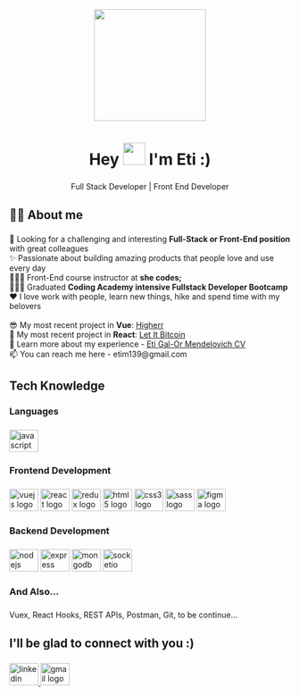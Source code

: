 <div align="center">
  <img height="200" src="https://img.freepik.com/free-vector/woman-working-multitask-activities_23-2148823002.jpg"  />
</div>

###

<h1 align="center">Hey <img height="40" src="https://raw.githubusercontent.com/MartinHeinz/MartinHeinz/master/wave.gif" />  I'm Eti :)</h1> 

###

<p align="center">Full Stack Developer | Front End  Developer</p>

###

<h2 align="left">🙋🏻 About me</h2>

###

<p align="left">🔭 Looking for a challenging and interesting <b>Full-Stack or Front-End position</b> with great colleagues<br>✨ Passionate about building amazing products that people love and use every day<br>👩🏻‍💻 Front-End course instructor at <b>she codes;</b> <br>👩🏻‍🎓 Graduated <b>Coding Academy intensive Fullstack Developer Bootcamp</b><br>❤️ I love work with people, learn new things, hike and spend time with my belovers<br><br>😎 My most recent project in <b>Vue</b>: <a href="https://higherr.onrender.com/#/">Higherr</a><br>🤩 My most recent project in <b>React</b>: <a href="https://etigame.github.io/Let-It-Bitcoin-New/#/">Let It Bitcoin</a><br>📄 Learn more about my experience - <a href="https://drive.google.com/file/d/1IRmnZK3__EPPcibVnebSRbj747np9zb4/view?usp=sharing">Eti Gal-Or Mendelovich CV</a><br>📫 You can reach me here - etim139@gmail.com</p>

###

<h2 align="left">Tech Knowledge</h2>

###

<h3 align="left">Languages</h3>

###

<div align="left">
  <img src="https://cdn.jsdelivr.net/gh/devicons/devicon/icons/javascript/javascript-original.svg" height="40" width="52" alt="javascript logo"  />
</div>

###

<h3 align="left">Frontend Development</h3>

###

<div align="left">
  <img src="https://cdn.jsdelivr.net/gh/devicons/devicon/icons/vuejs/vuejs-original.svg" height="40" width="52" alt="vuejs logo"  />
  <img src="https://cdn.jsdelivr.net/gh/devicons/devicon/icons/react/react-original.svg" height="40" width="52" alt="react logo"  />
  <img src="https://cdn.jsdelivr.net/gh/devicons/devicon/icons/redux/redux-original.svg" height="40" width="52" alt="redux logo"  />
  <img src="https://cdn.jsdelivr.net/gh/devicons/devicon/icons/html5/html5-original.svg" height="40" width="52" alt="html5 logo"  />
  <img src="https://cdn.jsdelivr.net/gh/devicons/devicon/icons/css3/css3-original.svg" height="40" width="52" alt="css3 logo"  />
  <img src="https://cdn.jsdelivr.net/gh/devicons/devicon/icons/sass/sass-original.svg" height="40" width="52" alt="sass logo"  />
  <img src="https://cdn.jsdelivr.net/gh/devicons/devicon/icons/figma/figma-original.svg" height="40" width="52" alt="figma logo"  />
</div>

###

<h3 align="left">Backend Development</h3>

###

<div align="left">
  <img src="https://cdn.jsdelivr.net/gh/devicons/devicon/icons/nodejs/nodejs-original.svg" height="40" width="52" alt="nodejs logo"  />
  <img src="https://cdn.jsdelivr.net/gh/devicons/devicon/icons/express/express-original.svg" height="40" width="52" alt="express logo"  />
  <img src="https://cdn.jsdelivr.net/gh/devicons/devicon/icons/mongodb/mongodb-original.svg" height="40" width="52" alt="mongodb logo"  />
  <img src="https://cdn.jsdelivr.net/gh/devicons/devicon/icons/socketio/socketio-original.svg" height="40" width="52" alt="socketio logo"  />
</div>

###

<h3 align="left">And Also...</h3>

###

<p align="left">Vuex, React Hooks, REST APIs, Postman, Git, to be continue...</p>

###

<h2 align="left">I'll be glad to connect with you :)</h2>

###

<div align="left">
  <a href="https://www.linkedin.com/in/eti-gal-or-mendelovich" target="_blank">
    <img src="https://raw.githubusercontent.com/maurodesouza/profile-readme-generator/master/src/assets/icons/social/linkedin/default.svg" width="52" height="40" alt="linkedin logo"  />
  </a>
  <a href="etim139@gmail.com" target="_blank">
    <img src="https://raw.githubusercontent.com/maurodesouza/profile-readme-generator/master/src/assets/icons/social/gmail/default.svg" width="52" height="40" alt="gmail logo"  />
  </a>
</div>

###

